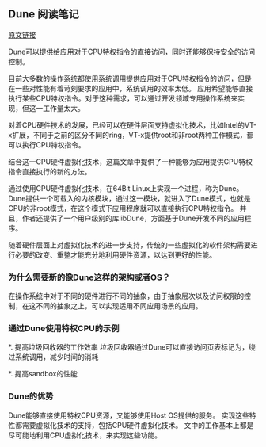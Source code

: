 ## Dune 阅读笔记

[原文链接](https://www.usenix.org/system/files/conference/osdi12/osdi12-final-117.pdf)

Dune可以提供给应用对于CPU特权指令的直接访问，同时还能够保持安全的访问控制。

目前大多数的操作系统都使用系统调用提供应用对于CPU特权指令的访问，但是在一些对性能有着苛刻要求的应用中，系统调用的效率太低。
应用希望能够直接执行某些CPU特权指令。对于这种需求，可以通过开发领域专用操作系统来实现，但这一工作量太大。

对着CPU硬件技术的发展，已经可以在硬件层面支持虚拟化技术，比如Intel的VT-x扩展，不同于之前的区分不同的ring，VT-x提供root和非root两种工作模式，都可以执行CPU特权指令。

结合这一CPU硬件虚拟化技术，这篇文章中提供了一种能够为应用提供CPU特权指令直接执行的新的方法。

通过使用CPU硬件虚拟化技术，在64Bit Linux上实现一个进程，称为Dune。Dune提供一个可载入的内核模块，通过这一模块，就进入了Dune模式，也就是CPU的非root模式，在这个模式下应用程序就可以直接执行CPU特权指令。
并且，作者还提供了一个用户级别的库libDune，方面基于Dune开发不同的应用程序。


随着硬件层面上对虚拟化技术的进一步支持，传统的一些虚拟化的软件架构需要进行必要的改变、重整才能充分地利用硬件资源，以达到更好的性能。

### 为什么需要新的像Dune这样的架构或者OS？ 

在操作系统中对于不同的硬件进行不同的抽象，由于抽象层次以及访问权限的控制，在这不同的抽象之上，可以实现适用不同应用场景的应用。

### 通过Dune使用特权CPU的示例 

*. 提高垃圾回收器的工作效率
垃圾回收器通过Dune可以直接访问页表标记为，绕过系统调用，减少时间的消耗

*. 提高sandbox的性能 


### Dune的优势
Dune能够直接使用特权CPU资源，又能够使用Host OS提供的服务。
实现这些特性都需要虚拟化技术的支持，包括CPU硬件虚拟化技术。
文中的工作基本上都是尽可能地利用CPU虚拟化技术，来实现这些功能。
